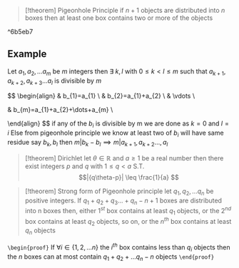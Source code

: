 >[!theorem] Pigeonhole Principle
if $n+1$ objects are distributed into $n$ boxes then at least one box contains two or more of the objects

^6b5eb7

## Example 
Let $a_{1},a_{2},\dots a_{m}$ be $m$ integers 
then $\exists \ k,l$ with $0\leq k<l\leq m$ such that 
$a_{k+1},a_{k+2},a_{k+3}\dots a_{l}$ is divisible by $m$

$$
\begin{align}
 & b_{1}=a_{1} \\
 & b_{2}=a_{1}+a_{2} \\ 
 & \vdots \\

 & b_{m}=a_{1}+a_{2}+\dots+a_{m} \\

\end{align}
$$
if any of the $b_{i }$ is divisible by m we are done as $k=0$ and $l=i$
Else from pigeonhole principle we know at least two of $b_{i}$ will have same residue say $b_{k},b_{l}$
then $m|b_{k}-b_{l} \implies m|a_{k+1},a_{k+2}\dots,a_{l}$

>[!theorem] Dirichlet
>let $\theta \in \mathbb{R}$ and $a\geq 1$ be a real number then there exist integers $p$ and $q$ with $1\leq q<a$ S.T.
> $$|{q\theta-p}| \leq \frac{1}{a}
> $$

>[!theorem] Strong form of Pigeonhole principle
>let $q_{1},q_{2},\dots q_{n}$ be positive integers. If $q_{1}+q_{2}+q_{3}\dots+q_{n} -n+1$ boxes are distributed into n boxes then,
>either $1^{st}$ box contains at least $q_{1}$ objects,
>or the $2^{nd}$ box contains at least $q_{2}$ objects,
>so on,
>or the $n^{th}$ box contains at least $q_n$ objects

`\begin{proof}`
If $\forall i \in \left\{ 1,2,\dots n \right\}$ the $i^{th}$ box contains less than $q_{i}$ objects then the $n$ boxes can at most contain $q_{1}+q_{2}+\dots q_{n}-n$ objects
`\end{proof}`
